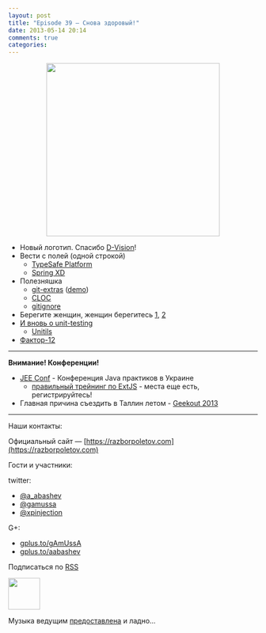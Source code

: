 ```yaml
---
layout: post
title: "Episode 39 — Снова здоровый!"
date: 2013-05-14 20:14
comments: true
categories: 
---
```


<div class="separator" style="clear: both; text-align: center;">
<a href="https://razborpoletov.com/images/logo_final_w_512.png" imageanchor="1" style="margin-left: 1em; margin-right: 1em;"><img border="0" height="350" src="https://razborpoletov.com/images/logo_final_w_512.png" width="350" /></a>
</div>

- Новый логотип. Спасибо [D-Vision](http://d-vision.kz/)!
- Вести с полей (одной строкой)
     - [TypeSafe Platform](http://www.typesafe.com/platform/getstarted) 
     - [Spring XD](http://blog.springsource.org/2013/04/23/introducing-spring-xd/)
- Полезняшка
     - [git-extras](https://github.com/visionmedia/git-extras) ([demo](https://vimeo.com/45506445))
     - [CLOC](http://cloc.sourceforge.net/)
     - [gitignore](http://gitignore.io/)
- Берегите женщин, женщин берегитесь [1](http://adainitiative.org/2013/04/github-donates-private-repositories-to-women-learning-open-source-software/), [2](http://www.sharpeytech.com/on-women-and-technology/)
- [И вновь о unit-testing](http://agile.dzone.com/articles/not-using-test-first-youre)
    - [Unitils](http://www.unitils.org/summary.html) 
- [Фактор-12](http://www.12factor.net/)

---
**Внимание! Конференции!**

- [JEE Conf](http://jeeconf.com/speakers/) - Конференция Java практиков в Украине 
    - [правильный трейнинг по ExtJS](http://jeeconf.com/program/extjs/) - места еще есть, регистрируйтесь! 
- Главная причина съездить в Таллин летом - [Geekout 2013](http://geekout.ee/)

---

Наши контакты:

Официальный сайт — [https://razborpoletov.com](https://razborpoletov.com)

Гости и участники:

twitter: 

 * [@a_abashev](https://twitter.com/#!/a_abashev) 
 * [@gamussa](https://twitter.com/#!/gamussa)
 * [@xpinjection](https://twitter.com/xpinjection)

G+:

 * [gplus.to/gAmUssA](http://gplus.to/gAmUssA) 
 * [gplus.to/aabashev](http://gplus.to/aabashev) 

<!-- player goes here-->

<audio preload="none">
  <source src="http://traffic.libsyn.com/razborpoletov/razbor_39.mp3" type="audio/mp3" />
  Your browser does not support the audio tag.
</audio>

Подписаться по [RSS](http://feeds.feedburner.com/razbor-podcast)

<!-- episode file link goes here-->
<a href="http://traffic.libsyn.com/razborpoletov/razbor_39.mp3" imageanchor="1" style="clear: left; margin-bottom: 1em; margin-left: auto; margin-right: 2em;"><img border="0" height="64" src="http://2.bp.blogspot.com/-qkfh8Q--dks/T0gixAMzuII/AAAAAAAAHD0/O5LbF3vvBNQ/s200/1330127522_mp3.png" width="64" /></a>

Музыка ведущим [предоставлена](http://www.audiobank.fm/single-music/27/111/More-And-Less/) и ладно...
